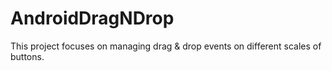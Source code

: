 # AndroidDragNDrop

This project focuses on managing drag & drop events on different scales of buttons.
